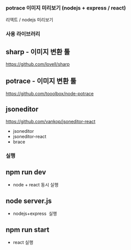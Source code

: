 ### potrace 이미지 미리보기 (nodejs + express / react)

리액트 / nodejs 미리보기

### 사용 라이브러리

## sharp - 이미지 변환 툴

https://github.com/lovell/sharp

## potrace - 이미지 변환 툴

https://github.com/tooolbox/node-potrace

## jsoneditor

https://github.com/vankop/jsoneditor-react

- jsoneditor
- jsoneditor-react
- brace

### 실행

## npm run dev

- node + react 동시 실행

## node server.js

- nodejs+express  실행

## npm run start

- react 실행
